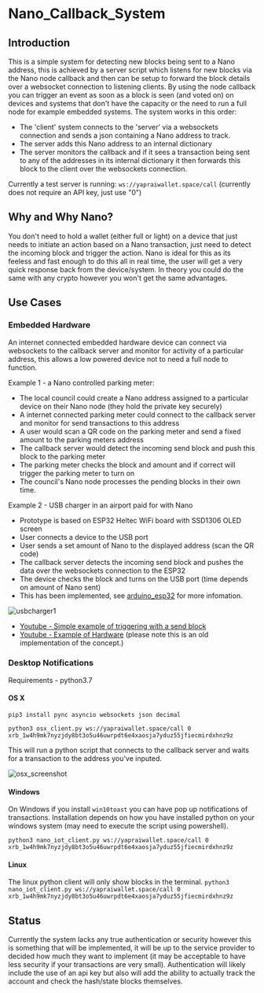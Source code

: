 # Nano_Callback_System
## Introduction
This is a simple system for detecting new blocks being sent to a Nano address, this is achieved by a server script which listens for new blocks via the Nano node callback and then can be setup to forward the block details over a websocket connection to listening clients. By using the node callback you can trigger an event as soon as a block is seen (and voted on) on devices and systems that don't have the capacity or the need to run a full node for example embedded systems.
The system works in this order:
* The 'client' system connects to the 'server' via a websockets connection and sends a json containing a Nano address to track.
* The server adds this Nano address to an internal dictionary
* The server monitors the callback and if it sees a transaction being sent to any of the addresses in its internal dictionary it then forwards this block to the client over the websockets connection.

Currently a test server is running: `ws://yapraiwallet.space/call` (currently does not require an API key, just use "0")

## Why and Why Nano?
You don't need to hold a wallet (either full or light) on a device that just needs to initiate an action based on a Nano transaction, just need to detect the incoming block and trigger the action.
Nano is ideal for this as its feeless and fast enough to do this all in real time, the user will get a very quick response back from the device/system. In theory you could do the same with any crypto however you won't get the same advantages.

## Use Cases
### Embedded Hardware
An internet connected embedded hardware device can connect via websockets to the callback server and monitor for activity of a particular address, this allows a low powered device not to need a full node to function. 

Example 1 - a Nano controlled parking meter:
* The local council could create a Nano address assigned to a particular device on their Nano node (they hold the private key securely)
* A internet connected parking meter could connect to the callback server and monitor for send transactions to this address
* A user would scan a QR code on the parking meter and send a fixed amount to the parking meters address
* The callback server would detect the incoming send block and push this block to the parking meter
* The parking meter checks the block and amount and if correct will trigger the parking meter to turn on
* The council's Nano node processes the pending blocks in their own time.

Example 2 - USB charger in an airport paid for with Nano
* Prototype is based on ESP32 Heltec WiFi board with SSD1306 OLED screen
* User connects a device to the USB port
* User sends a set amount of Nano to the displayed address (scan the QR code)
* The callback server detects the incoming send block and pushes the data over the websockets connection to the ESP32
* The device checks the block and turns on the USB port (time depends on amount of Nano sent)
* This has been implemented, see [arduino_esp32](https://github.com/jamescoxon/Nano_Callback_System/tree/master/arduino_esp32) for more infomation.

![usbcharger1](https://github.com/jamescoxon/Nano_Callback_System/blob/master/doc/usbchargerscreen1.png)

* [Youtube - Simple example of triggering with a send block](https://youtu.be/LOb4rLssOxY)
* [Youtube - Example of Hardware](https://www.youtube.com/watch?v=FJB87_jbJ6k&feature=youtu.be) (please note this is an old implementation of the concept.)

### Desktop Notifications
Requirements - python3.7

#### OS X

`pip3 install pync asyncio websockets json decimal`

`python3 osx_client.py ws://yapraiwallet.space/call 0 xrb_1w4h9mk7nyzjdy8bt3o5u46uwrpdt6e4xaosja7yduz55jfiecmirdxhnz9z`

This will run a python script that connects to the callback server and waits for a transaction to the address you've inputed.

![osx_screenshot](https://github.com/jamescoxon/Nano_Callback_System/blob/master/doc/osx_screenshot.png)


#### Windows
On Windows if you install `win10toast` you can have pop up notifications of transactions. Installation depends on how you have installed python on your windows system (may need to execute the script using powershell).

`python3 nano_iot_client.py ws://yapraiwallet.space/call 0 xrb_1w4h9mk7nyzjdy8bt3o5u46uwrpdt6e4xaosja7yduz55jfiecmirdxhnz9z`

#### Linux
The linux python client will only show blocks in the terminal.
`python3 nano_iot_client.py ws://yapraiwallet.space/call 0 xrb_1w4h9mk7nyzjdy8bt3o5u46uwrpdt6e4xaosja7yduz55jfiecmirdxhnz9z`

## Status
Currently the system lacks any true authentication or security however this is something that will be implemented, it will be up to the service provider to decided how much they want to implement (it may be acceptable to have less security if your transactions are very small). Authentication will likely include the use of an api key but also will add the ability to actually track the account and check the hash/state blocks themselves.
